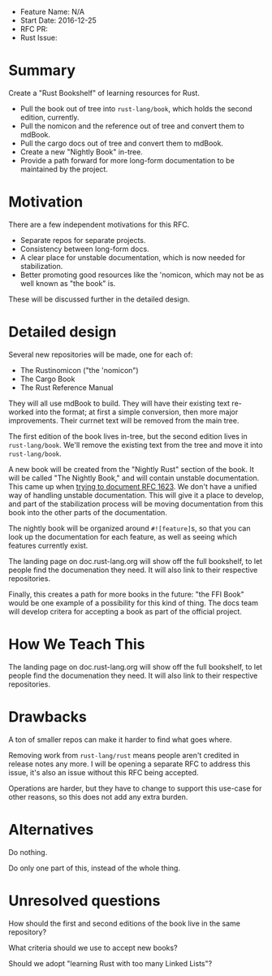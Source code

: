 - Feature Name: N/A
- Start Date: 2016-12-25
- RFC PR: 
- Rust Issue: 

# Summary
[summary]: #summary

Create a "Rust Bookshelf" of learning resources for Rust.

* Pull the book out of tree into `rust-lang/book`, which holds the second
  edition, currently.
* Pull the nomicon and the reference out of tree and convert them to mdBook.
* Pull the cargo docs out of tree and convert them to mdBook.
* Create a new "Nightly Book" in-tree.
* Provide a path forward for more long-form documentation to be maintained by
  the project.

# Motivation
[motivation]: #motivation

There are a few independent motivations for this RFC.

* Separate repos for separate projects.
* Consistency between long-form docs.
* A clear place for unstable documentation, which is now needed for
  stabilization.
* Better promoting good resources like the 'nomicon, which may not be as well
  known as "the book" is.

These will be discussed further in the detailed design.

# Detailed design
[design]: #detailed-design

Several new repositories will be made, one for each of:

* The Rustinomicon ("the 'nomicon")
* The Cargo Book
* The Rust Reference Manual

They will all use mdBook to build. They will have their existing text re-worked
into the format; at first a simple conversion, then more major improvements.
Their currnet text will be removed from the main tree.

The first edition of the book lives in-tree, but the second edition lives in
`rust-lang/book`. We'll remove the existing text from the tree and move it
into `rust-lang/book`.

A new book will be created from the "Nightly Rust" section of the book. It
will be called "The Nightly Book," and will contain unstable documentation.
This came up when [trying to document RFC
1623](https://github.com/rust-lang/rust/pull/37928). We don't have a unified
way of handling unstable documentation. This will give it a place to develop,
and part of the stabilization process will be moving documentation from this
book into the other parts of the documentation.

The nightly book will be organized around `#![feature]`s, so that you can look
up the documentation for each feature, as well as seeing which features
currently exist.

The landing page on doc.rust-lang.org will show off the full bookshelf, to let
people find the documenation they need. It will also link to their respective
repositories.

Finally, this creates a path for more books in the future: "the FFI Book" would
be one example of a possibility for this kind of thing. The docs team will
develop critera for accepting a book as part of the official project.

# How We Teach This
[how-we-teach-this]: #how-we-teach-this

The landing page on doc.rust-lang.org will show off the full bookshelf, to let
people find the documenation they need. It will also link to their respective
repositories.

# Drawbacks
[drawbacks]: #drawbacks

A ton of smaller repos can make it harder to find what goes where.

Removing work from `rust-lang/rust` means people aren't credited in release
notes any more. I will be opening a separate RFC to address this issue, it's
also an issue without this RFC being accepted.

Operations are harder, but they have to change to support this use-case for
other reasons, so this does not add any extra burden.

# Alternatives
[alternatives]: #alternatives

Do nothing.

Do only one part of this, instead of the whole thing.

# Unresolved questions
[unresolved]: #unresolved-questions

How should the first and second editions of the book live in the same
repository?

What criteria should we use to accept new books?

Should we adopt "learning Rust with too many Linked Lists"?
